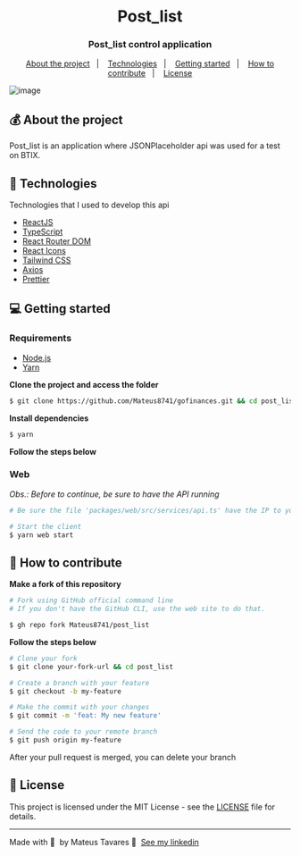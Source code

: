 <h1 align="center">
  Post_list
</h1>

<h3 align="center">
  Post_list control application
</h3>

<p align="center">
  <a href="#-about-the-project">About the project</a>&nbsp;&nbsp;&nbsp;|&nbsp;&nbsp;&nbsp;
  <a href="#-technologies">Technologies</a>&nbsp;&nbsp;&nbsp;|&nbsp;&nbsp;&nbsp;
  <a href="#-getting-started">Getting started</a>&nbsp;&nbsp;&nbsp;|&nbsp;&nbsp;&nbsp;
  <a href="#-how-to-contribute">How to contribute</a>&nbsp;&nbsp;&nbsp;|&nbsp;&nbsp;&nbsp;
  <a href="#-license">License</a>
</p>

![image](https://user-images.githubusercontent.com/62652109/203363418-9376aca4-448c-41b3-86b4-1ebde22a5b1d.png)

## 💰 About the project

Post_list is an application where JSONPlaceholder api was used for a test on BTIX.

## 🚀 Technologies

Technologies that I used to develop this api

- [ReactJS](https://reactjs.org/)
- [TypeScript](https://www.typescriptlang.org/)
- [React Router DOM](https://reacttraining.com/react-router/)
- [React Icons](https://react-icons.netlify.com/#/)
- [Tailwind CSS](https://https://tailwindcss.com/)
- [Axios](https://github.com/axios/axios)
- [Prettier](https://prettier.io/)

## 💻 Getting started

### Requirements

- [Node.js](https://nodejs.org/en/)
- [Yarn](https://classic.yarnpkg.com/)


**Clone the project and access the folder**

```bash
$ git clone https://github.com/Mateus8741/gofinances.git && cd post_list
```

**Install dependencies**

```bash
$ yarn
```

**Follow the steps below**

### Web

_Obs.: Before to continue, be sure to have the API running_

```bash
# Be sure the file 'packages/web/src/services/api.ts' have the IP to your API

# Start the client
$ yarn web start
```

## 🤔 How to contribute

**Make a fork of this repository**

```bash
# Fork using GitHub official command line
# If you don't have the GitHub CLI, use the web site to do that.

$ gh repo fork Mateus8741/post_list
```

**Follow the steps below**

```bash
# Clone your fork
$ git clone your-fork-url && cd post_list

# Create a branch with your feature
$ git checkout -b my-feature

# Make the commit with your changes
$ git commit -m 'feat: My new feature'

# Send the code to your remote branch
$ git push origin my-feature
```

After your pull request is merged, you can delete your branch

## 📝 License

This project is licensed under the MIT License - see the [LICENSE](LICENSE) file for details.

---

Made with 💜 &nbsp;by Mateus Tavares 👋 &nbsp;[See my linkedin](https://www.linkedin.com/in/mateus-tavares-2382911a0/)
